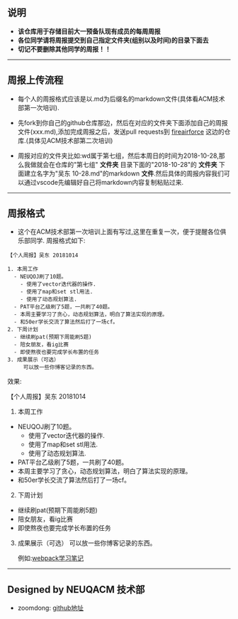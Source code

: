 ## 说明
- **该仓库用于存储目前大一预备队现有成员的每周周报**
- **各位同学请将周报提交到自己指定文件夹(组别以及时间)的目录下面去**
- **切记不要删除其他同学的周报！！**

---
## 周报上传流程
- 每个人的周报格式应该是以.md为后缀名的markdown文件(具体看ACM技术部第一次培训).

- 先fork到你自己的github仓库那边，然后在对应的文件夹下面添加自己的周报文件(xxx.md),添加完成周报之后，发送pull requests到 [fireairforce](https://github.com/fireairforce/NEUQACMClub-weekly) 这边的仓库.(具体见ACM技术部第二次培训)

- 周报对应的文件夹比如:wd属于第七组，然后本周日的时间为2018-10-28,那么我做就会在仓库的"第七组" **文件夹** 目录下面的"2018-10-28"的 **文件夹** 下面建立名字为"吴东 10-28.md"的markdown **文件**.然后具体的周报内容我们可以通过vscode先编辑好自己将markdown内容复制粘贴过来.

---

## 周报格式
- 这个在ACM技术部第一次培训上面有写过,这里在重复一次，便于提醒各位俱乐部同学.
周报格式如下:
```
【个人周报】吴东 20181014

1. 本周工作
  - NEUQOJ刷了10题。
    - 使用了vector迭代器的操作. 
    - 使用了map和set stl用法.
    - 使用了动态规划算法. 
  - PAT平台乙级刷了5题，一共刷了40题。
  - 本周主要学习了贪心，动态规划算法，明白了算法实现的原理。
  - 和50er学长交流了算法然后打了一场cf。 	
2. 下周计划
  - 继续刷pat(预期下周能刷5题)
  - 陪女朋友，看ig比赛
  - 即使熬夜也要完成学长布置的任务
3. 成果展示（可选）
	 可以放一些你博客记录的东西。
```
效果:

【个人周报】吴东 20181014

1. 本周工作
  - NEUQOJ刷了10题。
    - 使用了vector迭代器的操作. 
    - 使用了map和set stl用法.
    - 使用了动态规划算法. 
  - PAT平台乙级刷了5题，一共刷了40题。
  - 本周主要学习了贪心，动态规划算法，明白了算法实现的原理。
  - 和50er学长交流了算法然后打了一场cf。 	
2. 下周计划
  - 继续刷pat(预期下周能刷5题)
  - 陪女朋友，看ig比赛
  - 即使熬夜也要完成学长布置的任务
3. 成果展示（可选）
	 可以放一些你博客记录的东西。

   例如:[webpack学习笔记](http://zoomdong.site/2018/08/15/webpack/#more)

---
## Designed by NEUQACM 技术部
- zoomdong: [github地址](https://github.com/fireairforce) 

